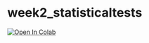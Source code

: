 # week2_statisticaltests
[![Open In Colab](https://colab.research.google.com/assets/colab-badge.svg)](https://colab.research.google.com/github/BIOL359A-FoundationsOfQBio-Spr25/week2_statisticaltests/blob/main/statistical_tests.ipynb)

